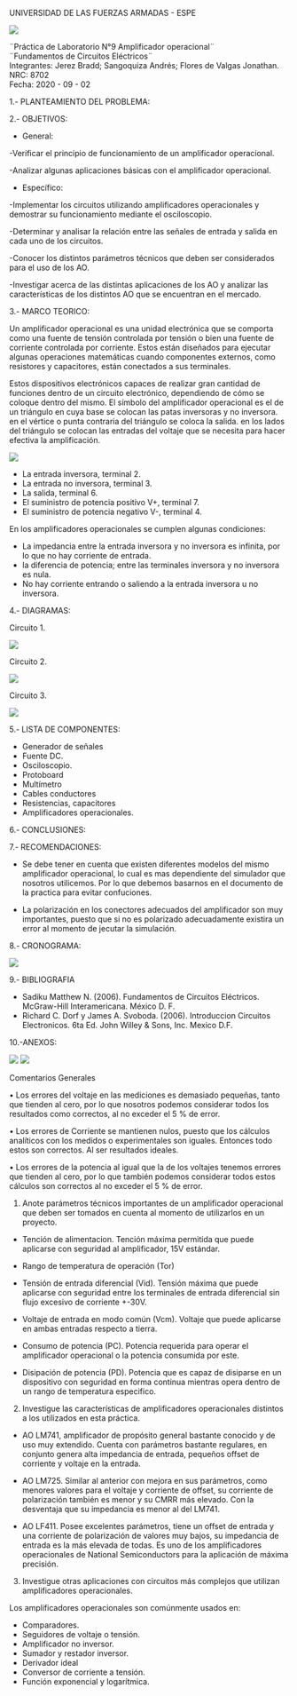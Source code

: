 UNIVERSIDAD DE LAS FUERZAS ARMADAS - ESPE

![](https://github.com/BraddJCJ/Informe5_Jerez_Sangoquiza_Zambrano/blob/master/img/Logo_ESPE.png)

¨Práctica de Laboratorio N°9 Amplificador operacional¨  
¨Fundamentos de Circuitos Eléctricos¨  
Integrantes: Jerez Bradd; Sangoquiza Andrés; Flores de Valgas Jonathan.  
NRC: 8702   
Fecha: 2020 - 09 - 02  

1.- PLANTEAMIENTO DEL PROBLEMA:

2.- OBJETIVOS:

* General: 

-Verificar el principio de funcionamiento de un amplificador operacional.

-Analizar algunas aplicaciones básicas con el amplificador operacional.


* Específico:

-Implementar los circuitos utilizando amplificadores operacionales y demostrar su funcionamiento mediante el osciloscopio.

-Determinar y analisar la relación entre las señales de entrada y salida en cada uno de los circuitos.

-Conocer los distintos parámetros técnicos que deben ser considerados para el uso de los AO.

-Investigar acerca de las distintas aplicaciones de los AO y analizar las características de los distintos AO que se encuentran en el mercado.


3.- MARCO TEORICO:

Un amplificador operacional es una unidad electrónica que se comporta como una fuente de tensión controlada por tensión o bien una fuente de corriente controlada por corriente. Estos están diseñados para ejecutar algunas operaciones matemáticas cuando componentes externos, como resistores y capacitores, están conectados a sus terminales.

Estos dispositivos electrónicos capaces de realizar gran cantidad de funciones dentro de un circuito electrónico, dependiendo de cómo se coloque dentro del mismo.
El símbolo del amplificador operacional es el de un triángulo en cuya base se colocan las patas inversoras y no inversora. en el vértice o punta contraria del triángulo se coloca la salida. en los lados del triángulo se colocan las entradas del voltaje que se necesita para hacer efectiva la amplificación.

![](https://github.com/BraddJCJ/Informe_9_3p/blob/master/img/amplificador.PNG)

- La entrada inversora, terminal 2.
- La entrada no inversora, terminal 3.
- La salida, terminal 6.
- El suministro de potencia positivo V+, terminal 7.
- El suministro de potencia negativo V-, terminal 4.

En los amplificadores operacionales se cumplen algunas condiciones:

- La impedancia entre la entrada inversora y no inversora es infinita, por lo que no hay corriente de entrada.
- la diferencia de potencia; entre las terminales inversora y no inversora es nula.
- No hay corriente entrando o saliendo a la entrada inversora u no inversora.

4.- DIAGRAMAS:

Circuito 1.

![](https://github.com/BraddJCJ/Informe_9_3p/blob/master/img/cir1.PNG)

Circuito 2.

![](https://github.com/BraddJCJ/Informe_9_3p/blob/master/img/cir2.PNG)

Circuito 3.

![](https://github.com/BraddJCJ/Informe_9_3p/blob/master/img/cir3.png)

5.- LISTA DE COMPONENTES:

- Generador de señales
- Fuente DC.
- Osciloscopio.
- Protoboard
- Multímetro
- Cables conductores
- Resistencias, capacitores
- Amplificadores operacionales. 

6.- CONCLUSIONES:


7.- RECOMENDACIONES:

- Se debe tener en cuenta que existen diferentes modelos del mismo amplificador operacional, lo cual es mas dependiente del simulador que nosotros utilicemos. Por lo que debemos basarnos en el documento de la practica para evitar confuciones.

- La polarización en los conectores adecuados del amplificador son muy importantes, puesto que si no es polarizado adecuadamente existira un error al momento de jecutar la simulación.


8.- CRONOGRAMA:

 ![](https://github.com/BraddJCJ/Informe_9_3p/blob/master/img/Cronograma.9.png)
 
 
9.- BIBLIOGRAFIA
 
 - Sadiku Matthew N. (2006). Fundamentos de Circuitos Eléctricos. McGraw-Hill Interamericana. México D. F.
-  Richard C. Dorf y James A. Svoboda. (2006). Introduccion Circuitos Electronicos. 6ta Ed. John Willey & Sons, Inc. Mexico D.F.

 10.-ANEXOS:
 
 ![](https://github.com/BraddJCJ/Informe_9_3p/blob/master/img/Errores.1.png)
 ![](https://github.com/BraddJCJ/Informe_9_3p/blob/master/img/Errores.2.png)
 
 Comentarios Generales
 
• Los errores del voltaje en las mediciones es demasiado pequeñas, tanto que tienden al cero, por lo que nosotros podemos considerar todos los resultados como correctos, al no exceder el 5 % de error.

• Los errores de Corriente se mantienen nulos, puesto que los cálculos analíticos con los medidos o experimentales son iguales. Entonces todo estos son correctos. Al ser resultados ideales.

• Los errores de la potencia al igual que la de los voltajes tenemos errores que tienden al cero, por lo que también podemos considerar todos estos cálculos son correctos al no exceder el 5 % de error.

1. Anote parámetros técnicos importantes de un amplificador operacional que deben ser tomados en cuenta al momento de utilizarlos en un proyecto.
 
 - Tención de alimentacion. Tención máxima permitida que puede aplicarse con seguridad al amplificador, 15V estándar.
 
 - Rango de temperatura de operación (Tor)
 
 - Tensión de entrada diferencial (Vid). Tensión máxima que puede aplicarse con seguridad entre los terminales de entrada diferencial sin flujo excesivo de corriente +-30V.
 
 - Voltaje de entrada en modo común (Vcm). Voltaje que puede aplicarse en ambas entradas respecto a tierra.
 
 - Consumo de potencia (PC). Potencia requerida para operar el amplificador operacional o la potencia consumida por este.
 
 - Disipación de potencia (PD). Potencia que es capaz de disiparse en un dispositivo con seguridad en forma continua mientras opera dentro de un rango de temperatura especifico.
  
2. Investigue las características de amplificadores operacionales distintos a los utilizados en esta práctica.

 - AO LM741, amplificador de propósito general bastante conocido y de uso muy extendido. Cuenta con parámetros bastante regulares, en conjunto genera alta impedancia de entrada, pequeños offset de corriente y voltaje en la entrada.

 - AO LM725. Similar al anterior con mejora en sus parámetros, como menores valores para el voltaje y corriente de offset, su corriente de polarización también es menor y su CMRR más elevado. Con la desventaja que su impedancia es menor al del LM741.

 - AO LF411. Posee excelentes parámetros, tiene un offset de entrada y una corriente de polarización de valores muy bajos, su impedancia de entrada es la más elevada de todas. Es uno de los amplificadores operacionales de National Semiconductors para la aplicación de máxima precisión.

3. Investigue otras aplicaciones con circuitos más complejos que utilizan amplificadores operacionales.

Los amplificadores operacionales son comúnmente usados en:
 - Comparadores.
 - Seguidores de voltaje o tensión.
 - Amplificador no inversor.
 - Sumador y restador inversor.
 - Derivador ideal
 - Conversor de corriente a tensión.
 - Función exponencial y logarítmica.

